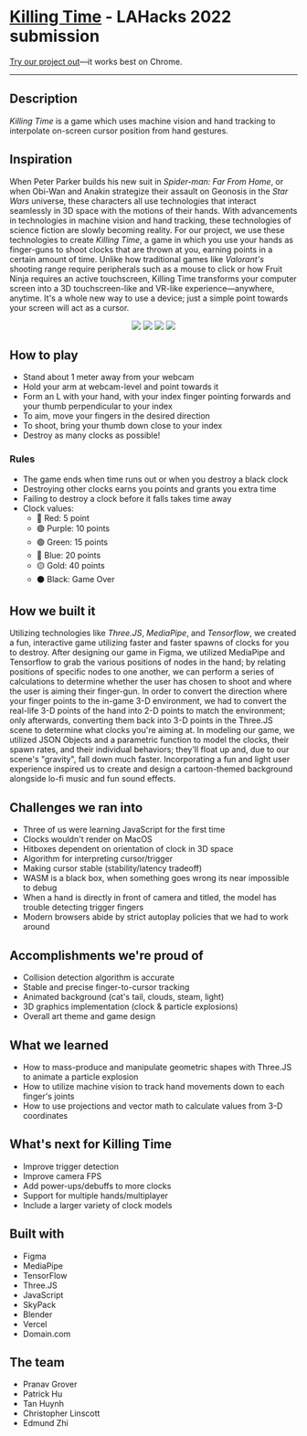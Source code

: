# [Killing Time](https://www.killingtime.tech/) - LAHacks 2022 submission

[Try our project out](https://www.killingtime.tech/)—it works best on Chrome.

----

## Description

*Killing Time* is a game which uses machine vision and hand tracking to interpolate on-screen cursor position from hand gestures.

## Inspiration

When Peter Parker builds his new suit in *Spider-man: Far From Home*, or when Obi-Wan and Anakin strategize their assault on Geonosis in the *Star Wars* universe, these characters all use technologies that interact seamlessly in 3D space with the motions of their hands. With advancements in technologies in machine vision and hand tracking, these technologies of science fiction are slowly becoming reality. For our project, we use these technologies to create *Killing Time*, a game in which you use your hands as finger-guns to shoot clocks that are thrown at you, earning points in a certain amount of time. Unlike how traditional games like *Valorant's* shooting range require peripherals such as a mouse to click or how Fruit Ninja requires an active touchscreen, Killing Time transforms your computer screen into a 3D touchscreen-like and VR-like experience—anywhere, anytime. It's a whole new way to use a device; just a simple point towards your screen will act as a cursor.


<p style="text-align: center;">
<img src="https://github.com/zeroclutch/killingtime/blob/main/images/Background.png">
<img src="https://raw.githubusercontent.com/zeroclutch/killingtime/main/images/Poster%20(1).png">
<img src="https://raw.githubusercontent.com/zeroclutch/killingtime/main/images/Poster.png">
<img src="https://raw.githubusercontent.com/zeroclutch/killingtime/main/images/clock.png">
</p>

## How to play

* Stand about 1 meter away from your webcam
* Hold your arm at webcam-level and point towards it
* Form an L with your hand, with your index finger pointing forwards and your thumb perpendicular to your index
* To aim, move your fingers in the desired direction
* To shoot, bring your thumb down close to your index
* Destroy as many clocks as possible!

### Rules
* The game ends when time runs out or when you destroy a black clock
* Destroying other clocks earns you points and grants you extra time
* Failing to destroy a clock before it falls takes time away
* Clock values:
    * 🔴 Red: 5 point
    * 🟣 Purple: 10 points
    * 🟢 Green: 15 points
    * 🔵 Blue: 20 points
    * 🟡 Gold: 40 points
    * ⚫️ Black: Game Over

## How we built it

Utilizing technologies like *Three.JS*, *MediaPipe*, and *Tensorflow*, we created a fun, interactive game utilizing faster and faster spawns of clocks for you to destroy.
After designing our game in Figma, we utilized MediaPipe and Tensorflow to grab the various positions of nodes in the hand; by relating positions of specific nodes to one another,
we can perform a series of calculations to determine whether the user has chosen to shoot and where the user is aiming their finger-gun. In order to convert the direction where your finger points to the in-game 3-D environment, we had to convert the real-life 3-D points of the hand into 2-D points to match the environment; only afterwards, converting them back into 3-D points in the Three.JS scene to determine what clocks you're aiming at. In modeling our game, we utilized JSON Objects and a parametric function to model the clocks, their spawn rates, and their individual behaviors; they'll float up and, due to our scene's "gravity", fall down much faster. Incorporating a fun and light user experience inspired us to create and design a cartoon-themed background alongside lo-fi music and fun sound effects.

## Challenges we ran into

* Three of us were learning JavaScript for the first time
* Clocks wouldn't render on MacOS
* Hitboxes dependent on orientation of clock in 3D space
* Algorithm for interpreting cursor/trigger
* Making cursor stable (stability/latency tradeoff)
* WASM is a black box, when something goes wrong its near impossible to debug
* When a hand is directly in front of camera and titled, the model has trouble detecting trigger fingers
* Modern browsers abide by strict autoplay policies that we had to work around

## Accomplishments we're proud of

* Collision detection algorithm is accurate
* Stable and precise finger-to-cursor tracking
* Animated background (cat's tail, clouds, steam, light)
* 3D graphics implementation (clock & particle explosions)
* Overall art theme and game design

## What we learned

* How to mass-produce and manipulate geometric shapes with Three.JS to animate a particle explosion
* How to utilize machine vision to track hand movements down to each finger's joints
* How to use projections and vector math to calculate values from 3-D coordinates

## What's next for Killing Time

* Improve trigger detection
* Improve camera FPS
* Add power-ups/debuffs to more clocks
* Support for multiple hands/multiplayer
* Include a larger variety of clock models

## Built with

* Figma
* MediaPipe
* TensorFlow
* Three.JS
* JavaScript
* SkyPack
* Blender
* Vercel
* Domain.com

## The team

* Pranav Grover
* Patrick Hu
* Tan Huynh
* Christopher Linscott
* Edmund Zhi

